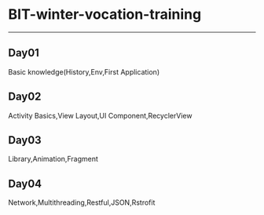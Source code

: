# BIT-winter-vocation-training
***
## Day01
Basic knowledge(History,Env,First Application)
## Day02
Activity Basics,View Layout,UI Component,RecyclerView
## Day03
Library,Animation,Fragment
## Day04

Network,Multithreading,Restful,JSON,Rstrofit